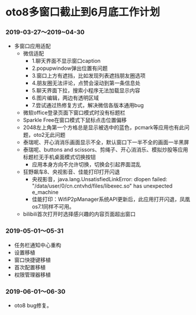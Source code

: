 # oto8多窗口截止到6月底工作计划

### 2019-03-27～2019~04-30
  - 多窗口应用适配
    - 微信适配
      - 1.聊天界面不显示窗口caption
      - 2.popupwindow弹出位置有问题
      - 3.窗口上方有遮挡，比如发现列表遮挡朋友圈选项
      - 4.朋友圈无法评论，点赞会滚动到第一条信息处
      - 5.聊天界面下拉，搜索小程序无法加载显示内容
      - 6.图片编辑，两边有透明区域
      - 7.尝试通过热修复方式，解决微信各版本通用bug
    - 微软office登录页面下窗口模式时没有标题栏
    - Sparkle Free在窗口模式下鼠标点击位置偏移
    - 2048左上角第一个方格总是显示被选中的蓝色，pcmark等应用也有此问题，oto2无此问题
    - 泰瑞呢、开心消消乐画面显示不全，默认窗口下一半不全的画面一半黑屏
    - 泰瑞呢、buttons and scissors、剪绳子、开心消消乐、模拟炒股等应用标题栏无手机桌面模式切换按钮
      - 应用本身方向不允许切换，切换会引起界面混乱
    - 狂野飙车8、央视影音、佳能打印打开闪退
      - 央视影音，java.lang.UnsatisfiedLinkError: dlopen failed: "/data/user/0/cn.cntvhd/files/libexec.so" has unexpected e_machine
      - 佳能打印：WifiP2pManager系统API更新后，此应用打开闪退，凤凰os7.1同样不可用。
    - bilibili首次打开时选择感兴趣的内容页面超出窗口
    
### 2019-05-01～05-31
  - 任务栏通知中心重构
  - 设置移植
  - 窗口快捷键移植
  - 首次配置移植
  - 权限管理器移植


### 2019-06-01～06-30
  - oto8 bug修复。
